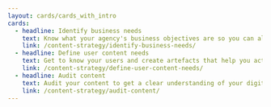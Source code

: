 ```yaml
---
layout: cards/cards_with_intro
cards:
  - headline: Identify business needs
    text: Know what your agency's business objectives are so you can align your content strategy.
    link: /content-strategy/identify-business-needs/   
  - headline: Define user content needs
    text: Get to know your users and create artefacts that help you action what you’ve learned.
    link: /content-strategy/define-user-content-needs/
  - headline: Audit content
    text: Audit your content to get a clear understanding of your digital estate or service.
    link: /content-strategy/audit-content/
---
```

